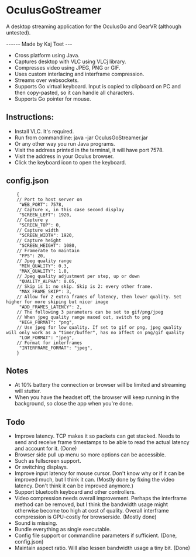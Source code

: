 # OculusGoStreamer

A desktop streaming application for the OculusGo and GearVR (although untested).

------ Made by Kaj Toet --- 

- Cross platform using Java.
- Captures desktop with VLC using VLCj library.
- Compresses video using JPEG, PNG or GIF. 
- Uses custom interlacing and interframe compression.
- Streams over websockets.
- Supports Go virtual keyboard. Input is copied to clipboard on PC and then copy-pasted, so it can handle all characters.
- Supports Go pointer for mouse.

## Instructions:
- Install VLC. It's required.
- Run from commandline: java -jar OculusGoStreamer.jar
- Or any other way you run Java programs.
- Visit the address printed in the terminal, it will have port 7578.
- Visit the address in your Oculus browser.
- Click the keyboard icon to open the keyboard.

## config.json
```
    {
    // Port to host server on
     "WEB_PORT": 7578,
    // Capture x, in this case second display
     "SCREEN_LEFT": 1920,
    // Capture y
     "SCREEN_TOP": 0,
    // Capture width
     "SCREEN_WIDTH": 1920,
    // Capture height
     "SCREEN_HEIGHT": 1080,
    // Framerate to maintain
     "FPS": 20,
    // Jpeg quality range
     "MIN_QUALITY": 0.3,
     "MAX_QUALITY": 1.0,
    // Jpeg quality adjustment per step, up or down
     "QUALITY_ALPHA": 0.05,
    // Skip is 1: no skip. Skip is 2: every other frame.
     "MAX_FRAME_SKIP": 3,
    // Allow for 2 extra frames of latency, then lower quality. Set higher for more skiping but nicer image
     "ADD_FRAMES_LATENCY": 2,
    // The following 3 parameters can be set to gif/png/jpeg
    // When jpeg quality range maxed out, switch to png
     "HIGH_FORMAT": "png",
    // Use jpeg for low quality. If set to gif or png, jpeg quality will only work as a "timer/buffer", has no affect on png/gif quality
     "LOW_FORMAT": "jpeg",
    // Format for interframes
     "INTERFRAME_FORMAT": "jpeg",
    }
```

## Notes
- At 10% battery the connection or browser will be limited and streaming will stutter.
- When you have the headset off, the browser will keep running in the background, so close the app when you're done.

## Todo
- Improve latency. TCP makes it so packets can get stacked. Needs to send and receive frame timestamps to be able to read the actual latency and account for it. (Done)
- Browser side pull up menu so more options can be accessible.
- Such as fullscreen support.
- Or switching displays.
- Improve input latency for mouse cursor. Don't know why or if it can be improved much, but I think it can. (Mostly done by fixing the video latency. Don't think it can be improved anymore.)
- Support bluetooth keyboard and other controllers.
- Video compression needs overall improvement. Perhaps the interframe method can be removed, but I think the bandwidth usage might otherwise become too high at cost of quality. Overall interframe compression is GPU-costly for browserside. (Mostly done)
- Sound is missing.
- Bundle everything as single executable.
- Config file support or commandline parameters if sufficient. (Done, config.json)
- Maintain aspect ratio. Will also lessen bandwidth usage a tiny bit. (Done)
